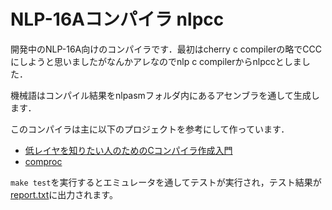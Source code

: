 # NLP-16Aコンパイラ nlpcc  

開発中のNLP-16A向けのコンパイラです．最初はcherry c compilerの略でCCCにしようと思いましたがなんかアレなのでnlp c compilerからnlpccとしました．

機械語はコンパイル結果をnlpasmフォルダ内にあるアセンブラを通して生成します．

このコンパイラは主に以下のプロジェクトを参考にして作っています．  

- [低レイヤを知りたい人のためのCコンパイラ作成入門](https://www.sigbus.info/compilerbook)
- [comproc](https://github.com/uchan-nos/comproc/tree/main)

`make test`を実行するとエミュレータを通してテストが実行され，テスト結果が[report.txt](report.txt)に出力されます。